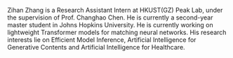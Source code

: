 Zihan Zhang is a Research Assistant Intern at HKUST(GZ) Peak Lab, under the supervision of Prof. Changhao Chen. He is currently a second-year master student in Johns Hopkins University. He is currently working on lightweight Transformer models for matching neural networks. His research interests lie on Efficient Model Inference, Artificial Intelligence for Generative Contents and Artificial Intelligence for Healthcare.


